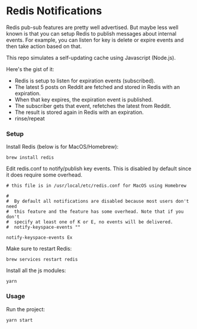 # Redis Notifications

Redis pub-sub features are pretty well advertised. But maybe less well known is that you can setup Redis to publish messages about internal events. For example, you can listen for key is delete or expire events and then take action based on that.

This repo simulates a self-updating cache using Javascript (Node.js).

Here's the gist of it:

* Redis is setup to listen for expiration events (subscribed).
* The latest 5 posts on Reddit are fetched and stored in Redis with an expiration.
* When that key expires, the expiration event is published.
* The subscriber gets that event, refetches the latest from Reddit.
* The result is stored again in Redis with an expiration.
* rinse/repeat

### Setup

Install Redis (below is for MacOS/Homebrew):

```
brew install redis
```

Edit redis.conf to notify/publish key events. This is disabled by default since it does require some overhead.

```
# this file is in /usr/local/etc/redis.conf for MacOS using Homebrew

#
#  By default all notifications are disabled because most users don't need
#  this feature and the feature has some overhead. Note that if you don't
#  specify at least one of K or E, no events will be delivered.
#  notify-keyspace-events ""

notify-keyspace-events Ex
```

Make sure to restart Redis: 

```
brew services restart redis
```

Install all the js modules:

```
yarn
```

### Usage

Run the project:

```
yarn start
```